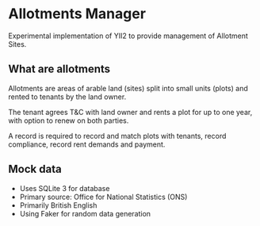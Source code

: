 # Allotments Manager

Experimental implementation of YII2 to provide management of Allotment Sites.

## What are allotments

Allotments are areas of arable land (sites) split into small units (plots) and rented to tenants by the land owner.

The tenant agrees T&C with land owner and rents a plot for up to one year, with option to renew on both parties.

A record is required to record and match plots with tenants, record compliance, record rent demands and payment.

## Mock data
- Uses SQLite 3 for database
- Primary source: Office for National Statistics (ONS)
- Primarily British English
- Using Faker for random data generation
